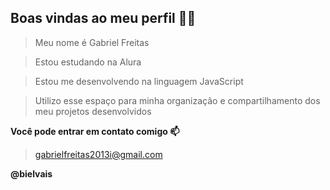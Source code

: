 ## Boas vindas ao meu perfil 💙💙

> Meu nome é Gabriel Freitas 

> Estou estudando na Alura

> Estou me desenvolvendo na linguagem JavaScript

> Utilizo esse espaço para minha organização e compartilhamento dos meu projetos desenvolvidos

**Você pode entrar em contato comigo 📫**


> gabrielfreitas2013i@gmail.com

**@bielvais**


